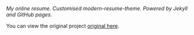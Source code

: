 *My online resume. Customised modern-resume-theme. Powered by Jekyll and GitHub pages.*

You can view the original project [original here](https://github.com/sproogen/modern-resume-theme).
